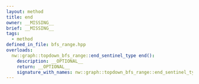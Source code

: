 ```yaml
---
layout: method
title: end
owner: __MISSING__
brief: __MISSING__
tags:
  - method
defined_in_file: bfs_range.hpp
overloads:
  nw::graph::topdown_bfs_range::end_sentinel_type end():
    description: __OPTIONAL__
    return: __OPTIONAL__
    signature_with_names: nw::graph::topdown_bfs_range::end_sentinel_type end()
---
```

